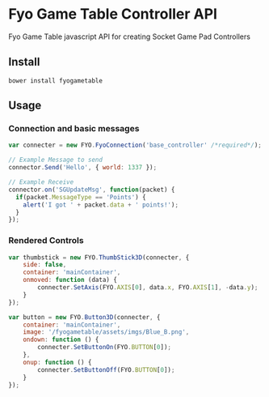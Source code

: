 # Fyo Game Table Controller API
Fyo Game Table javascript API for creating Socket Game Pad Controllers


## Install

```
bower install fyogametable
```

## Usage

### Connection and basic messages
```javascript
var connecter = new FYO.FyoConnection('base_controller' /*required*/);

// Example Message to send
connector.Send('Hello', { world: 1337 });

// Example Receive
connector.on('SGUpdateMsg', function(packet) {
  if(packet.MessageType == 'Points') {
    alert('I got ' + packet.data + ' points!');
  }
});

```

### Rendered Controls

```javascript
var thumbstick = new FYO.ThumbStick3D(connecter, {
    side: false,
    container: 'mainContainer',
    onmoved: function (data) {
        connecter.SetAxis(FYO.AXIS[0], data.x, FYO.AXIS[1], -data.y);
    }
});

var button = new FYO.Button3D(connecter, {
    container: 'mainContainer',
    image: '/fyogametable/assets/imgs/Blue_B.png',
    ondown: function () {
        connecter.SetButtonOn(FYO.BUTTON[0]);
    },
    onup: function () {
        connecter.SetButtonOff(FYO.BUTTON[0]);
    }
});
```
